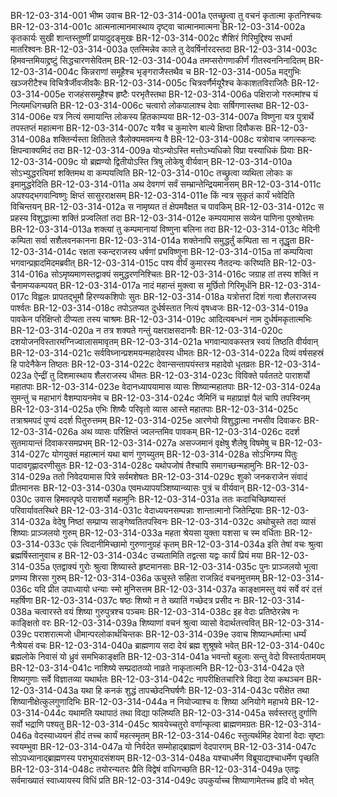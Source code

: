 BR-12-03-314-001  	भीष्म उवाच
BR-12-03-314-001a	एतच्छ्रुत्वा तु वचनं कृतात्मा कृतनिश्चयः
BR-12-03-314-001c	आत्मनात्मानमास्थाय दृष्ट्वा चात्मानमात्मना
BR-12-03-314-002a	कृतकार्यः सुखी शान्तस्तूष्णीं प्रायादुदङ्मुखः
BR-12-03-314-002c	शैशिरं गिरिमुद्दिश्य सधर्मा मातरिश्वनः
BR-12-03-314-003a	एतस्मिन्नेव काले तु देवर्षिर्नारदस्तदा
BR-12-03-314-003c	हिमवन्तमियाद्द्रष्टुं सिद्धचारणसेवितम्
BR-12-03-314-004a	तमप्सरोगणाकीर्णं गीतस्वननिनादितम्
BR-12-03-314-004c	किन्नराणां समूहैश्च भृङ्गराजैस्तथैव च
BR-12-03-314-005a	मद्गुभिः खञ्जरीटैश्च विचित्रैर्जीवजीवकैः
BR-12-03-314-005c	चित्रवर्णैर्मयूरैश्च केकाशतविराजितैः
BR-12-03-314-005e 	राजहंससमूहैश्च हृष्टैः परभृतैस्तथा
BR-12-03-314-006a	पक्षिराजो गरुत्मांश्च यं नित्यमधिगच्छति
BR-12-03-314-006c	चत्वारो लोकपालाश्च देवाः सर्षिगणास्तथा
BR-12-03-314-006e 	यत्र नित्यं समायान्ति लोकस्य हितकाम्यया
BR-12-03-314-007a	विष्णुना यत्र पुत्रार्थे तपस्तप्तं महात्मना
BR-12-03-314-007c	यत्रैव च कुमारेण बाल्ये क्षिप्ता दिवौकसः
BR-12-03-314-008a	शक्तिर्न्यस्ता क्षितितले त्रैलोक्यमवमन्य वै
BR-12-03-314-008c	यत्रोवाच जगत्स्कन्दः क्षिपन्वाक्यमिदं तदा
BR-12-03-314-009a	योऽन्योऽस्ति मत्तोऽभ्यधिको विप्रा यस्याधिकं प्रियाः
BR-12-03-314-009c	यो ब्रह्मण्यो द्वितीयोऽस्ति त्रिषु लोकेषु वीर्यवान्
BR-12-03-314-010a	सोऽभ्युद्धरत्विमां शक्तिमथ वा कम्पयत्विति
BR-12-03-314-010c	तच्छ्रुत्वा व्यथिता लोकाः क इमामुद्धरेदिति
BR-12-03-314-011a	अथ देवगणं सर्वं सम्भ्रान्तेन्द्रियमानसम्
BR-12-03-314-011c	अपश्यद्भगवान्विष्णुः क्षिप्तं सासुरराक्षसम्
BR-12-03-314-011e 	किं न्वत्र सुकृतं कार्यं भवेदिति विचिन्तयन्
BR-12-03-314-012a	स नामृष्यत तं क्षेपमवैक्षत च पावकिम्
BR-12-03-314-012c	स प्रहस्य विशुद्धात्मा शक्तिं प्रज्वलितां तदा
BR-12-03-314-012e 	कम्पयामास सव्येन पाणिना पुरुषोत्तमः
BR-12-03-314-013a	शक्त्यां तु कम्पमानायां विष्णुना बलिना तदा
BR-12-03-314-013c	मेदिनी कम्पिता सर्वा सशैलवनकानना
BR-12-03-314-014a	शक्तेनापि समुद्धर्तुं कम्पिता सा न तूद्धृता
BR-12-03-314-014c	रक्षता स्कन्दराजस्य धर्षणां प्रभविष्णुना
BR-12-03-314-015a	तां कम्पयित्वा भगवान्प्रह्रादमिदमब्रवीत्
BR-12-03-314-015c	पश्य वीर्यं कुमारस्य नैतदन्यः करिष्यति
BR-12-03-314-016a	सोऽमृष्यमाणस्तद्वाक्यं समुद्धरणनिश्चितः
BR-12-03-314-016c	जग्राह तां तस्य शक्तिं न चैनामप्यकम्पयत्
BR-12-03-314-017a	नादं महान्तं मुक्त्वा स मूर्छितो गिरिमूर्धनि
BR-12-03-314-017c	विह्वलः प्रापतद्भूमौ हिरण्यकशिपोः सुतः
BR-12-03-314-018a	यत्रोत्तरां दिशं गत्वा शैलराजस्य पार्श्वतः
BR-12-03-314-018c	तपोऽतप्यत दुर्धर्षस्तात नित्यं वृषध्वजः
BR-12-03-314-019a	पावकेन परिक्षिप्तो दीप्यता तस्य चाश्रमः
BR-12-03-314-019c	आदित्यबन्धनं नाम दुर्धर्षमकृतात्मभिः
BR-12-03-314-020a	न तत्र शक्यते गन्तुं यक्षराक्षसदानवैः
BR-12-03-314-020c	दशयोजनविस्तारमग्निज्वालासमावृतम्
BR-12-03-314-021a	भगवान्पावकस्तत्र स्वयं तिष्ठति वीर्यवान्
BR-12-03-314-021c	सर्वविघ्नान्प्रशमयन्महादेवस्य धीमतः
BR-12-03-314-022a	दिव्यं वर्षसहस्रं हि पादेनैकेन तिष्ठतः
BR-12-03-314-022c	देवान्सन्तापयंस्तत्र महादेवो धृतव्रतः
BR-12-03-314-023a	ऐन्द्रीं तु दिशमास्थाय शैलराजस्य धीमतः
BR-12-03-314-023c	विविक्ते पर्वततटे पाराशर्यो महातपाः
BR-12-03-314-023e 	वेदानध्यापयामास व्यासः शिष्यान्महातपाः
BR-12-03-314-024a	सुमन्तुं च महाभागं वैशम्पायनमेव च
BR-12-03-314-024c	जैमिनिं च महाप्राज्ञं पैलं चापि तपस्विनम्
BR-12-03-314-025a	एभिः शिष्यैः परिवृतो व्यास आस्ते महातपाः
BR-12-03-314-025c	तत्राश्रमपदं पुण्यं ददर्श पितुरुत्तमम्
BR-12-03-314-025e 	आरणेयो विशुद्धात्मा नभसीव दिवाकरः
BR-12-03-314-026a	अथ व्यासः परिक्षिप्तं ज्वलन्तमिव पावकम्
BR-12-03-314-026c	ददर्श सुतमायान्तं दिवाकरसमप्रभम्
BR-12-03-314-027a	असज्जमानं वृक्षेषु शैलेषु विषमेषु च
BR-12-03-314-027c	योगयुक्तं महात्मानं यथा बाणं गुणच्युतम्
BR-12-03-314-028a	सोऽभिगम्य पितुः पादावगृह्णादरणीसुतः
BR-12-03-314-028c	यथोपजोषं तैश्चापि समागच्छन्महामुनिः
BR-12-03-314-029a	ततो निवेदयामास पित्रे सर्वमशेषतः
BR-12-03-314-029c	शुको जनकराजेन संवादं प्रीतमानसः
BR-12-03-314-030a	एवमध्यापयञ्शिष्यान्व्यासः पुत्रं च वीर्यवान्
BR-12-03-314-030c	उवास हिमवत्पृष्ठे पाराशर्यो महामुनिः
BR-12-03-314-031a	ततः कदाचिच्छिष्यास्तं परिवार्यावतस्थिरे
BR-12-03-314-031c	वेदाध्ययनसम्पन्नाः शान्तात्मानो जितेन्द्रियाः
BR-12-03-314-032a	वेदेषु निष्ठां सम्प्राप्य साङ्गेष्वतितपस्विनः
BR-12-03-314-032c	अथोचुस्ते तदा व्यासं शिष्याः प्राञ्जलयो गुरुम्
BR-12-03-314-033a	महता श्रेयसा युक्ता यशसा च स्म वर्धिताः
BR-12-03-314-033c	एकं त्विदानीमिच्छामो गुरुणानुग्रहं कृतम्
BR-12-03-314-034a	इति तेषां वचः श्रुत्वा ब्रह्मर्षिस्तानुवाच ह
BR-12-03-314-034c	उच्यतामिति तद्वत्सा यद्वः कार्यं प्रियं मया
BR-12-03-314-035a	एतद्वाक्यं गुरोः श्रुत्वा शिष्यास्ते हृष्टमानसाः
BR-12-03-314-035c	पुनः प्राञ्जलयो भूत्वा प्रणम्य शिरसा गुरुम्
BR-12-03-314-036a	ऊचुस्ते सहिता राजन्निदं वचनमुत्तमम्
BR-12-03-314-036c	यदि प्रीत उपाध्यायो धन्याः स्मो मुनिसत्तम
BR-12-03-314-037a	काङ्क्षामस्तु वयं सर्वे वरं दत्तं महर्षिणा
BR-12-03-314-037c	षष्ठः शिष्यो न ते ख्यातिं गच्छेदत्र प्रसीद नः
BR-12-03-314-038a	चत्वारस्ते वयं शिष्या गुरुपुत्रश्च पञ्चमः
BR-12-03-314-038c	इह वेदाः प्रतिष्ठेरन्नेष नः काङ्क्षितो वरः
BR-12-03-314-039a	शिष्याणां वचनं श्रुत्वा व्यासो वेदार्थतत्त्ववित्
BR-12-03-314-039c	पराशरात्मजो धीमान्परलोकार्थचिन्तकः
BR-12-03-314-039e 	उवाच शिष्यान्धर्मात्मा धर्म्यं नैःश्रेयसं वचः
BR-12-03-314-040a	ब्राह्मणाय सदा देयं ब्रह्म शुश्रूषवे भवेत्
BR-12-03-314-040c	ब्रह्मलोके निवासं यो ध्रुवं समभिकाङ्क्षति
BR-12-03-314-041a	भवन्तो बहुलाः सन्तु वेदो विस्तार्यतामयम्
BR-12-03-314-041c	नाशिष्ये सम्प्रदातव्यो नाव्रते नाकृतात्मनि
BR-12-03-314-042a	एते शिष्यगुणाः सर्वे विज्ञातव्या यथार्थतः
BR-12-03-314-042c	नापरीक्षितचारित्रे विद्या देया कथञ्चन
BR-12-03-314-043a	यथा हि कनकं शुद्धं तापच्छेदनिघर्षणैः
BR-12-03-314-043c	परीक्षेत तथा शिष्यानीक्षेत्कुलगुणादिभिः
BR-12-03-314-044a	न नियोज्याश्च वः शिष्या अनियोगे महाभये
BR-12-03-314-044c	यथामति यथापाठं तथा विद्या फलिष्यति
BR-12-03-314-045a	सर्वस्तरतु दुर्गाणि सर्वो भद्राणि पश्यतु
BR-12-03-314-045c	श्रावयेच्चतुरो वर्णान्कृत्वा ब्राह्मणमग्रतः
BR-12-03-314-046a	वेदस्याध्ययनं हीदं तच्च कार्यं महत्स्मृतम्
BR-12-03-314-046c	स्तुत्यर्थमिह देवानां वेदाः सृष्टाः स्वयम्भुवा
BR-12-03-314-047a	यो निर्वदेत सम्मोहाद्ब्राह्मणं वेदपारगम्
BR-12-03-314-047c	सोऽपध्यानाद्ब्राह्मणस्य पराभूयादसंशयम्
BR-12-03-314-048a	यश्चाधर्मेण विब्रूयाद्यश्चाधर्मेण पृच्छति
BR-12-03-314-048c	तयोरन्यतरः प्रैति विद्वेषं वाधिगच्छति
BR-12-03-314-049a	एतद्वः सर्वमाख्यातं स्वाध्यायस्य विधिं प्रति
BR-12-03-314-049c	उपकुर्याच्च शिष्याणामेतच्च हृदि वो भवेत्

